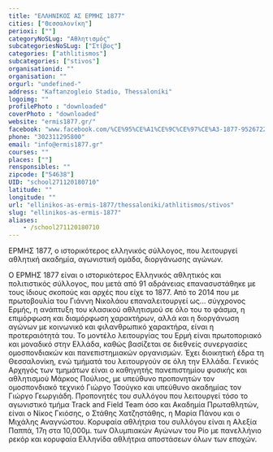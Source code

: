 ```yaml
---
title: "ΕΛΛΗΝΙΚΟΣ ΑΣ ΕΡΜΗΣ 1877"
cities: ["Θεσσαλονίκη"]
perioxi: [""]
categoryNoSLug: "Αθλητισμός"
subcategoriesNoSLug: ["Στίβος"]
categories: ["athlitismos"]
subcategories: ["stivos"]
organisationid: ""
organisation: ""
orgurl: "undefined-"
address: "Kaftanzogleio Stadio, Thessaloníki"
logoimg: ""
profilePhoto : "downloaded"
coverPhoto : "downloaded"
website: "ermis1877.gr/"
facebook: "www.facebook.com/%CE%95%CE%A1%CE%9C%CE%97%CE%A3-1877-952672271472513/"
phone: "302311295800"
email: "info@ermis1877.gr"
courses: ""
places: [""]
rensponsibles: ""
zipcode: ["54638"]
UID: "school271120180710"
latitude: ""
longitude: ""
url: "ellinikos-as-ermis-1877/thessaloniki/athlitismos/stivos"
slug: "ellinikos-as-ermis-1877"
aliases:
    - /school271120180710
---
```



ΕΡΜΗΣ 1877, ο ιστορικότερος ελληνικός σύλλογος, που λειτουργεί αθλητική ακαδημία, αγωνιστική ομάδα, διοργάνωσης αγώνων.

Ο ΕΡΜΗΣ 1877 είναι o ιστορικότερος Ελληνικός αθλητικός και πολιτιστικός σύλλογος, που μετά από 91 αδράνειας επανασυστάθηκε με τους ίδιους σκοπούς και αρχές που είχε το 1877. Από το 2014 που με πρωτοβουλία του Γιάννη Νικολάου επαναλειτουργεί ως... σύγχρονος Ερμής, η ανάπτυξη του κλασικού αθλητισμού σε όλο του το φάσμα, η επιμόρφωση και διαμόρφωση χαρακτήρων, αλλά και η διοργάνωση αγώνων με κοινωνικό και φιλανθρωπικό χαρακτήρα, είναι η προτεραιότητά του. Το μοντέλο λειτουργίας του Ερμή είναι πρωτοποριακό και μοναδικό στην Ελλάδα, καθώς βασίζεται σε διεθνείς συνεργασίες ομοσπονδιακών και πανεπιστημιακών οργανισμών. Έχει διοικητική έδρα τη Θεσσαλονίκη, ενώ τμήματά του λειτουργούν σε όλη την Ελλάδα. Γενικός Αρχηγός των τμημάτων είναι ο καθηγητής πανεπιστημίου φυσικής και αθλητισμού Μάρκος Πούλιος, με υπεύθυνο προπονητών τον ομοσπονδιακό τεχνικό Γιώργο Τσούγκο και υπεύθυνο ακαδημίας τον Γιώργο Γεωργιάδη. Προπονητές του συλλόγου που λειτουργεί τόσο το αγωνιστικό τμήμα Track and Field Team όσο και Ακαδημία Πρωταθλητών, είναι ο Νίκος Γκιόσης, ο Στάθης Χατζηστάθης, η Μαρία Πάνου και ο Μιχάλης Αναγνώστου. Κορυφαία αθλήτρια του συλλόγου είναι η Αλεξία Παππά, 17η στα 10,000μ. των Ολυμπιακών Αγώνων του Ρίο με πανελλήνιο ρεκόρ και κορυφαία Ελληνίδα αθλήτρια αποστάσεων όλων των εποχών.
